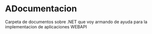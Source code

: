 # ADocumentacion

Carpeta de documentos sobre .NET que voy armando de ayuda para la implementacion de aplicaciones WEBAPI
